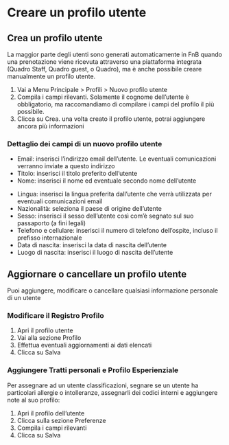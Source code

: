 # Creare un profilo utente

## Crea un profilo utente 

La maggior parte degli utenti sono generati automaticamente in FnB quando una prenotazione viene ricevuta attraverso una piattaforma integrata (Quadro Staff, Quadro guest, o Quadro), ma è anche possibile creare manualmente un profilo utente. 

1. Vai a Menu Principale > Profili > Nuovo profilo utente
2. Compila i campi rilevanti. Solamente il cognome dell’utente è obbligatorio, ma raccomandiamo di compilare i campi del profilo il più possibile.
3. Clicca su Crea. una volta creato il profilo utente, potrai aggiungere ancora più informazioni

### Dettaglio dei campi di un nuovo profilo utente

- Email: inserisci l’indirizzo email dell’utente. Le eventuali comunicazioni verranno inviate a questo indirizzo
- Titolo: inserisci il titolo preferito dell’utente
- Nome: inserisci il nome ed eventuale secondo nome dell’utente
* Lingua: inserisci la lingua preferita dall’utente che verrà utilizzata per eventuali comunicazioni email
* Nazionalità: seleziona il paese di origine dell’utente
* Sesso: inserisci il sesso dell’utente così com’è segnato sul suo passaporto (a fini legali)
* Telefono e cellulare: inserisci il numero di telefono dell’ospite, incluso il prefisso internazionale 
* Data di nascita: inserisci la data di nascita dell’utente
* Luogo di nascita: inserisci il luogo di nascita dell’utente

## Aggiornare o cancellare un profilo utente

Puoi aggiungere, modificare o cancellare qualsiasi informazione personale di un utente

### Modificare il Registro Profilo

1. Apri il profilo utente
2. Vai alla sezione Profilo
3. Effettua eventuali aggiornamenti ai dati elencati
4. Clicca su Salva

### Aggiungere Tratti personali e Profilo Esperienziale

Per assegnare ad un utente classificazioni, segnare se un utente ha particolari allergie o intolleranze, assegnarli dei codici interni e aggiungere note al suo profilo:

1. Apri il profilo dell’utente
2. Clicca sulla sezione Preferenze
3. Compila i campi rilevanti
4. Clicca su Salva
